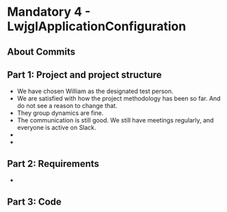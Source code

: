 # Mandatory 4 - LwjglApplicationConfiguration


## About Commits


## Part 1: Project and project structure
- We have chosen William as the designated test person. 
- We are satisfied with how the project methodology has been so far. And do not see a reason to change that.
- They group dynamics are fine.
- The communication is still good. We still have meetings regularly, and everyone is active on Slack.
- 
- 


## Part 2: Requirements
- 
    
## Part 3: Code